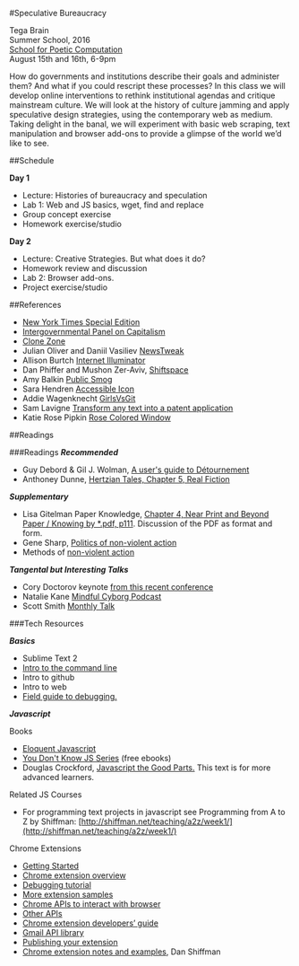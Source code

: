 #Speculative Bureaucracy

Tega Brain  
Summer School, 2016  
[School for Poetic Computation](http://sfpc.io)  
August 15th and 16th, 6-9pm

How do governments and institutions describe their goals and administer them? And what if you could rescript these processes? In this class we will develop online interventions to rethink institutional agendas and critique mainstream culture. We will look at the history of culture jamming and apply speculative design strategies, using the contemporary web as medium. Taking delight in the banal, we will experiment with basic web scraping, text manipulation and browser add-ons to provide a glimpse of the world we’d like to see.

##Schedule


**Day 1**  

* Lecture: Histories of bureaucracy and speculation
* Lab 1: Web and JS basics, wget, find and replace
* Group concept exercise
* Homework exercise/studio

**Day 2**

* Lecture: Creative Strategies. But what does it do?
* Homework review and discussion
* Lab 2: Browser add-ons.
* Project exercise/studio

##References
* [New York Times Special Edition](http://nytimes-se.com/)
* [Intergovernmental Panel on Capitalism](http://intergovernmentalpaneloncapitalism.org/)
* [Clone Zone](http://clonezone.link/)
* Julian Oliver and Daniil Vasiliev [NewsTweak](https://julianoliver.com/output/newstweek)
* Allison Burtch [Internet Illuminator](http://www.allisonburtch.net/illuminator/)
* Dan Phiffer and Mushon Zer-Aviv, [Shiftspace](https://en.wikipedia.org/wiki/ShiftSpace)
* Amy Balkin [Public Smog](http://www.publicsmog.org/)
* Sara Hendren [Accessible Icon](http://accessibleicon.org/)
* Addie Wagenknecht
 [GirlsVsGit](https://github.com/wheresaddie/girlsvsgit)
* Sam Lavigne [Transform any text into a patent application](http://lav.io/2014/05/transform-any-text-into-a-patent-application/)
* Katie Rose Pipkin [Rose Colored Window](https://chrome.google.com/webstore/detail/rose-colored-window/djlhhopgmokkhnljjlkclknddoododoc)
 

##Readings

###Readings
***Recommended***

* Guy Debord & Gil J. Wolman, [A user's guide to Détournement](http://www.cddc.vt.edu/sionline/presitu/usersguide.html)
* Anthoney Dunne, [Hertzian Tales, Chapter 5, Real Fiction](https://www.google.com/url?sa=t&rct=j&q=&esrc=s&source=web&cd=1&ved=0ahUKEwi5osvi_6XOAhXIGj4KHSR2BxMQFggcMAA&url=http%3A%2F%2Fbscw.wineme.fb5.uni-siegen.de%2Fpub%2Fbscw.cgi%2Fd807744%2F__Hertzian_Tales__Electronic_Products__Aesthetic_Experience__and_Critical_Design.pdf&usg=AFQjCNE2DwbM873vh22tPfgTUDLHNOj_lQ&sig2=fjvShJ9VxjVcZpOmKJRslg)

***Supplementary***

* Lisa Gitelman Paper Knowledge, [Chapter 4, Near Print and Beyond Paper / Knowing by *.pdf, p111](https://www.dropbox.com/s/b4rcd6v9xheyj7a/lisa-gitelman-paper-knowledge-toward-a-media-history-of-documents.pdf?dl=0). Discussion of the PDF as format and form. 
* Gene Sharp, [Politics of non-violent action](https://en.wikipedia.org/wiki/The_Politics_of_Nonviolent_Action)
* Methods of [non-violent action](http://www.mapm.org/documents/198_nonviolent_methods_2007.pdf)

***Tangental but Interesting Talks***

* Cory Doctorov keynote [from this recent conference](https://www.media.mit.edu/video/view/forbiddenresearch-2016-07-21-1)
* Natalie Kane [Mindful Cyborg Podcast](http://www.mindfulcyborgs.com/shows/2016/6/22/episode-76-the-magic-of-means-well-technology-with-natalie-kane)
* Scott Smith [Monthly Talk](https://www.youtube.com/watch?v=QqkMACuu5mk)

###Tech Resources

***Basics***

* Sublime Text 2
* [Intro to the command line](http://cli.learncodethehardway.org/book/)
* Intro to github
* Intro to web
* <a href="http://p5js.org/tutorials/debugging/">Field guide to debugging. </a>


***Javascript***

Books

* [Eloquent Javascript](http://eloquentjavascript.net)
* [You Don't Know JS Series](https://github.com/getify/You-Dont-Know-JS) (free ebooks)
* Douglas Crockford, [Javascript the Good Parts.](http://bdcampbell.net/javascript/book/javascript_the_good_parts.pdf) This text is for more advanced learners.

Related JS Courses

* For programming text projects in javascript see Programming from A to Z by Shiffman: [http://shiffman.net/teaching/a2z/week1/](http://shiffman.net/teaching/a2z/week1/)

Chrome Extensions

* [Getting Started](http://developer.chrome.com/extensions/getstarted.html)
* [Chrome extension overview](http://developer.chrome.com/extensions/overview.html)
* [Debugging tutorial](http://developer.chrome.com/extensions/tut_debugging.html)
* [More extension samples](http://developer.chrome.com/extensions/samples.html)
* [Chrome APIs to interact with browser](http://developer.chrome.com/extensions/api_index.html)
* [Other APIs](http://developer.chrome.com/extensions/api_other.html)
* [Chrome extension developers’ guide](http://developer.chrome.com/extensions/devguide.html)
* [Gmail API library](https://github.com/KartikTalwar/gmail.js)
* [Publishing your extension](https://developers.google.com/chrome/web-store/docs/publish)
* [Chrome extension notes and examples](http://shiffman.github.io/A2Z-F15/week10/notes.html), Dan Shiffman
